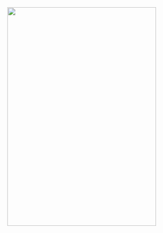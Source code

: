 
<div style="align-left">
 <img src="https://i.postimg.cc/JnFFXKCx/IMG-20251008-WA0006.jpg" width="340" height="500" />
 
</div>



